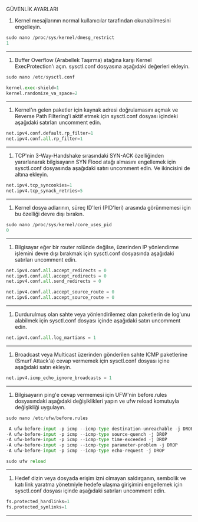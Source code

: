 GÜVENLİK AYARLARI

1. Kernel mesajlarının normal kullanıcılar tarafından okunabilmesini engelleyin.

```python
sudo nano /proc/sys/kernel/dmesg_restrict
1
```

---

1. Buffer Overflow (Arabellek Taşırma) atağına karşı Kernel ExecProtection'ı açın. sysctl.conf dosyasına aşağıdaki değerleri ekleyin.

```python
sudo nano /etc/sysctl.conf

kernel.exec-shield=1
kernel.randomize_va_space=2
```

---

1. Kernel'ın gelen paketler için kaynak adresi doğrulamasını açmak ve Reverse Path Filtering'i aktif etmek için sysctl.conf dosyası içindeki aşağıdaki satırları uncomment edin.

```python
net.ipv4.conf.default.rp_filter=1
net.ipv4.conf.all.rp_filter=1
```

---

1. TCP'nin 3-Way-Handshake sırasındaki SYN-ACK özelliğinden yararlanarak bilgisayarın SYN Flood atağı almasını engellemek için sysctl.conf dosyasında aşağıdaki satırı uncomment edin. Ve ikincisini de altına ekleyin.

```python
net.ipv4.tcp_syncookies=1
net.ipv4.tcp_synack_retries=5
```

---

1. Kernel dosya adlarının, süreç ID'leri (PID'leri) arasında görünmemesi için bu özelliği devre dışı bırakın.

```python
sudo nano /proc/sys/kernel/core_uses_pid
0
```

---

1. Bilgisayar eğer bir router rolünde değilse, üzerinden IP yönlendirme işlemini devre dışı bırakmak için sysctl.conf dosyasında aşağıdaki satırları uncomment edin.

```python
net.ipv4.conf.all.accept_redirects = 0
net.ipv6.conf.all.accept_redirects = 0
net.ipv4.conf.all.send_redirects = 0

net.ipv4.conf.all.accept_source_route = 0
net.ipv6.conf.all.accept_source_route = 0
```

---

1. Durdurulmuş olan sahte veya yönlendirilemez olan paketlerin de log'unu alabilmek için sysctl.conf dosyası içinde aşağıdaki satırı uncomment edin.

```python
net.ipv4.conf.all.log_martians = 1
```

---

1. Broadcast veya Multicast üzerinden gönderilen sahte ICMP paketlerine (Smurf Attack'a) cevap vermemek için sysctl.conf dosyası içine aşağıdaki satırı ekleyin.

```python
net.ipv4.icmp_echo_ignore_broadcasts = 1
```

---

1. Bilgisayarın ping'e cevap vermemesi için UFW'nin before.rules dosyasındaki aşağıdaki değişiklikleri yapın ve ufw reload komutuyla değişikliği uygulayın.

```python
sudo nano /etc/ufw/before.rules

 A ufw-before-input -p icmp --icmp-type destination-unreachable -j DROP
-A ufw-before-input -p icmp --icmp-type source-quench -j DROP
-A ufw-before-input -p icmp --icmp-type time-exceeded -j DROP
-A ufw-before-input -p icmp --icmp-type parameter-problem -j DROP
-A ufw-before-input -p icmp --icmp-type echo-request -j DROP

sudo ufw reload
```

---

1. Hedef dizin veya dosyada erişim izni olmayan saldırganın, sembolik ve katı link yaratma yönetmiyle hedefe ulaşma girişimini engellemek için sysctl.conf dosyası içinde aşağıdaki satırları uncomment edin.

```python
fs.protected_hardlinks=1
fs.protected_symlinks=1
```

---
